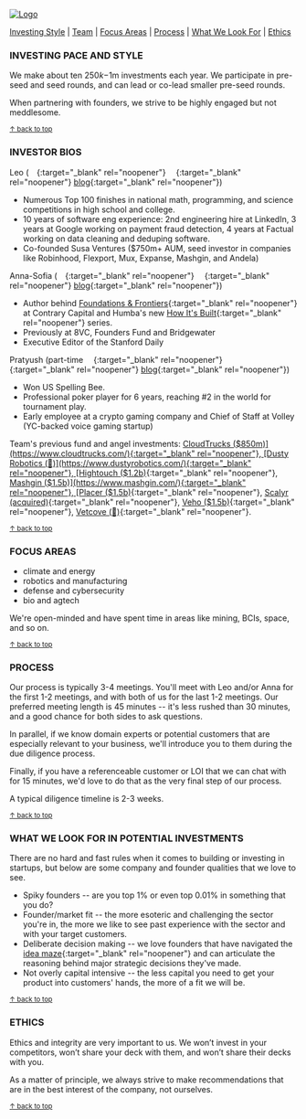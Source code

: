 <a href="#top"></a>

<link rel="stylesheet" href="../style.css">

[![Logo](../humba_logo.png)](https://humbaventures.com/)

[Investing Style](https://humbaventures.com/metadata#investing-pace-and-style) &#124; [Team](https://humbaventures.com/metadata#investor-bios) &#124; [Focus Areas](https://humbaventures.com/metadata#focus-areas) &#124; [Process](https://humbaventures.com/metadata#process) &#124; [What We Look For](https://humbaventures.com/metadata#what-we-look-for-in-potential-investments) &#124; [Ethics](https://humbaventures.com/metadata#ethics)

### INVESTING PACE AND STYLE
We make about ten $250k-$1m investments each year. We participate in pre-seed and seed rounds, and can lead or co-lead smaller pre-seed rounds.

When partnering with founders, we strive to be highly engaged but not meddlesome.

<sub>[↑ back to top](#top)</sub>

### INVESTOR BIOS
Leo ([<img src="../linkedin_logo.png" width="14" height="14">](https://www.linkedin.com/in/lpolovets/){:target="_blank" rel="noopener"} [<img src="../twitter_logo.png" width="14" height="14">](https://twitter.com/lpolovets){:target="_blank" rel="noopener"} [blog](https://www.codingvc.com){:target="_blank" rel="noopener"})
- Numerous Top 100 finishes in national math, programming, and science competitions in high school and college.
- 10 years of software eng experience: 2nd engineering hire at LinkedIn, 3 years at Google working on payment fraud detection, 4 years at Factual working on data cleaning and deduping software.
- Co-founded Susa Ventures ($750m+ AUM, seed investor in companies like Robinhood, Flexport, Mux, Expanse, Mashgin, and Andela)

Anna-Sofia ([<img src="../linkedin_logo.png" width="14" height="14">](https://www.linkedin.com/in/anna-sofia-lesiv/){:target="_blank" rel="noopener"} [<img src="../twitter_logo.png" width="14" height="14">](https://twitter.com/annasofialesiv){:target="_blank" rel="noopener"} [blog](https://www.contrary.com/foundations-and-frontiers){:target="_blank" rel="noopener"})
- Author behind [Foundations & Frontiers](https://www.contrary.com/foundations-and-frontiers){:target="_blank" rel="noopener"} at Contrary Capital and Humba's new [How It's Built](https://blog.humbaventures.com/s/how-its-built){:target="_blank" rel="noopener"} series.
- Previously at 8VC, Founders Fund and Bridgewater
- Executive Editor of the Stanford Daily
  
Pratyush (part-time [<img src="../linkedin_logo.png" width="14" height="14">](https://www.linkedin.com/in/pratyush-buddiga-9238b4156/){:target="_blank" rel="noopener"} [<img src="../twitter_logo.png" width="14" height="14">](https://twitter.com/pratyushbuddiga){:target="_blank" rel="noopener"} [blog](https://pratyushbuddiga.substack.com/){:target="_blank" rel="noopener"})
- Won US Spelling Bee.
- Professional poker player for 6 years, reaching \#2 in the world for tournament play.
- Early employee at a crypto gaming company and Chief of Staff at Volley (YC-backed voice gaming startup)


Team's previous fund and angel investments: [CloudTrucks ($850m)](https://www.cloudtrucks.com/){:target="_blank" rel="noopener"}, [Dusty Robotics (🤫)](https://www.dustyrobotics.com/){:target="_blank" rel="noopener"}, [Hightouch ($1.2b)](https://hightouch.com/){:target="_blank" rel="noopener"}, [Mashgin ($1.5b)](https://www.mashgin.com/){:target="_blank" rel="noopener"}, [Placer ($1.5b)](https://www.placer.ai/){:target="_blank" rel="noopener"}, [Scalyr (acquired)](https://www.dataset.com/){:target="_blank" rel="noopener"}, [Veho ($1.5b)](https://shipveho.com/){:target="_blank" rel="noopener"}, [Vetcove (🤫)](https://www.vetcove.com/){:target="_blank" rel="noopener"}.

<sub>[↑ back to top](#top)</sub>

### FOCUS AREAS
- climate and energy
- robotics and manufacturing
- defense and cybersecurity
- bio and agtech

We're open-minded and have spent time in areas like mining, BCIs, space, and so on.

<sub>[↑ back to top](#top)</sub>

### PROCESS
Our process is typically 3-4 meetings. You'll meet with Leo and/or Anna for the first 1-2 meetings, and with both of us for the last 1-2 meetings. Our preferred meeting length is 45 minutes -- it's less rushed than 30 minutes, and a good chance for both sides to ask questions.

In parallel, if we know domain experts or potential customers that are especially relevant to your business, we'll introduce you to them during the due diligence process.

Finally, if you have a referenceable customer or LOI that we can chat with for 15 minutes, we'd love to do that as the very final step of our process.

A typical diligence timeline is 2-3 weeks.

<sub>[↑ back to top](#top)</sub>

### WHAT WE LOOK FOR IN POTENTIAL INVESTMENTS

There are no hard and fast rules when it comes to building or investing in startups, but below are some company and founder qualities that we love to see.

- Spiky founders -- are you top 1% or even top 0.01% in something that you do?
- Founder/market fit -- the more esoteric and challenging the sector you're in, the more we like to see past experience with the sector and with your target customers.
- Deliberate decision making -- we love founders that have navigated the [idea maze](https://cdixon.org/2013/08/04/the-idea-maze){:target="_blank" rel="noopener"} and can articulate the reasoning behind major strategic decisions they've made.
- Not overly capital intensive -- the less capital you need to get your product into customers' hands, the more of a fit we will be.

<sub>[↑ back to top](#top)</sub>

### ETHICS
Ethics and integrity are very important to us. We won’t invest in your competitors, won’t share your deck with them, and won’t share their decks with you. 

As a matter of principle, we always strive to make recommendations that are in the best interest of the company, not ourselves.

<sub>[↑ back to top](#top)</sub>
